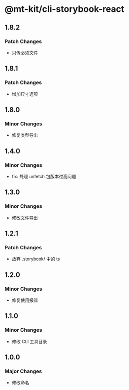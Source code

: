 # @mt-kit/cli-storybook-react

## 1.8.2

### Patch Changes

- 只传必须文件

## 1.8.1

### Patch Changes

- 增加尺寸选项

## 1.8.0

### Minor Changes

- 修复类型导出

## 1.4.0

### Minor Changes

- fix: 处理 unfetch 包版本过高问题

## 1.3.0

### Minor Changes

- 修改文件导出

## 1.2.1

### Patch Changes

- 放弃 .storybook/ 中的 ts

## 1.2.0

### Minor Changes

- 修复使用报错

## 1.1.0

### Minor Changes

- 修改 CLI 工具目录

## 1.0.0

### Major Changes

- 修改命名
